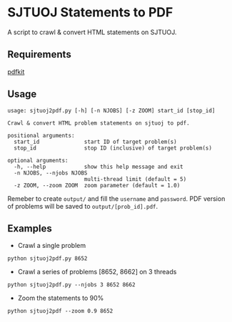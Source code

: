 # SJTUOJ Statements to PDF

A script to crawl & convert HTML statements on SJTUOJ.

## Requirements

[pdfkit](https://github.com/JazzCore/python-pdfkit/)

## Usage

```
usage: sjtuoj2pdf.py [-h] [-n NJOBS] [-z ZOOM] start_id [stop_id]

Crawl & convert HTML problem statements on sjtuoj to pdf.

positional arguments:
  start_id              start ID of target problem(s)
  stop_id               stop ID (inclusive) of target problem(s)

optional arguments:
  -h, --help            show this help message and exit
  -n NJOBS, --njobs NJOBS
                        multi-thread limit (default = 5)
  -z ZOOM, --zoom ZOOM  zoom parameter (default = 1.0)
```

Remeber to create `output/` and fill the `username` and `password`. PDF version of problems will be saved to `output/[prob_id].pdf`.

## Examples

- Crawl a single problem

```
python sjtuoj2pdf.py 8652
```

- Crawl a series of problems [8652, 8662] on 3 threads

```
python sjtuoj2pdf.py --njobs 3 8652 8662
```

- Zoom the statements to 90%

```
python sjtuoj2pdf --zoom 0.9 8652 
```
